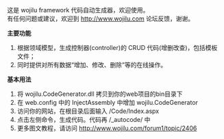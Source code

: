 ﻿这是 wojilu framework 代码自动生成器，欢迎使用。  
有任何问题或建议，欢迎到 <http://www.wojilu.com> 论坛反馈，谢谢。

**主要功能**

1. 根据领域模型，生成控制器(controller)的 CRUD 代码(增删改查)，包括模板文件； 
2. 同时提供对所有数据“增加、修改、删除”等的在线操作。

**基本用法**
 
1. 将 wojilu.CodeGenerator.dll 拷贝到你的web项目的bin目录下 
2. 在 web.config 中的 InjectAssembly 中增加 wojilu.CodeGenerator 
3. 访问你的网站，在根目录后面输入 /Code/Index.aspx
4. 点击左侧命令，生成代码。代码再 /_autocode/ 中
5. 更多图文教程，请访问 <http://www.wojilu.com/forum1/topic/2406>


